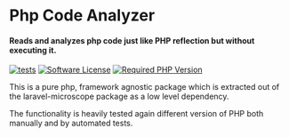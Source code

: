 # Php Code Analyzer

#### Reads and analyzes php code just like PHP reflection but without executing it.

[![tests](https://github.com/imanghafoori1/php_token_analyzer/actions/workflows/tests.yml/badge.svg?branch=main)](https://github.com/imanghafoori1/php_token_analyzer/actions/workflows/tests.yml)
<a href="https://github.com/imanghafoori1/eloquent-mockery/blob/main/LICENSE"><img src="https://camo.githubusercontent.com/d885b3999bb863974fb67118174bb0402d089a89/68747470733a2f2f696d672e736869656c64732e696f2f62616467652f6c6963656e73652d4d49542d626c75652e7376673f7374796c653d726f756e642d737175617265" alt="Software License" data-canonical-src="https://img.shields.io/badge/license-MIT-blue.svg?style=round-square" style="max-width:100%;"></a>
<a href="https://packagist.org/packages/imanghafoori/php_token_analyzer" rel="nofollow"><img src="https://camo.githubusercontent.com/ff110760ba1d6de9119c4599aee70aa0d65137c1a8fcffe539912f723da66b9d/68747470733a2f2f696d672e736869656c64732e696f2f7061636b61676973742f7068702d762f696d616e676861666f6f72692f6c61726176656c2d6d6963726f73636f70653f636f6c6f723d253233383839324246267374796c653d666c61742d737175617265266c6f676f3d706870" alt="Required PHP Version" data-canonical-src="https://img.shields.io/packagist/php-v/imanghafoori/php_token_analyzer?color=%238892BF&amp;style=flat-square&amp;logo=php" style="max-width: 100%;"></a>

This is a pure php, framework agnostic package which is extracted out of the laravel-microscope package as a low level dependency. 

The functionality is heavily tested again different version of PHP both manually and by automated tests.

